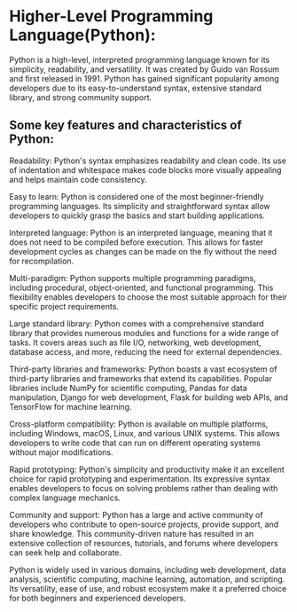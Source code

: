 # Higher-Level Programming Language(Python):
Python is a high-level, interpreted programming language known for its simplicity, readability, and versatility. It was created by Guido van Rossum and first released in 1991. Python has gained significant popularity among developers due to its easy-to-understand syntax, extensive standard library, and strong community support. 
 ## Some key features and characteristics of Python:

Readability: Python's syntax emphasizes readability and clean code. Its use of indentation and whitespace makes code blocks more visually appealing and helps maintain code consistency.

Easy to learn: Python is considered one of the most beginner-friendly programming languages. Its simplicity and straightforward syntax allow developers to quickly grasp the basics and start building applications.

Interpreted language: Python is an interpreted language, meaning that it does not need to be compiled before execution. This allows for faster development cycles as changes can be made on the fly without the need for recompilation.

Multi-paradigm: Python supports multiple programming paradigms, including procedural, object-oriented, and functional programming. This flexibility enables developers to choose the most suitable approach for their specific project requirements.

Large standard library: Python comes with a comprehensive standard library that provides numerous modules and functions for a wide range of tasks. It covers areas such as file I/O, networking, web development, database access, and more, reducing the need for external dependencies.

Third-party libraries and frameworks: Python boasts a vast ecosystem of third-party libraries and frameworks that extend its capabilities. Popular libraries include NumPy for scientific computing, Pandas for data manipulation, Django for web development, Flask for building web APIs, and TensorFlow for machine learning.

Cross-platform compatibility: Python is available on multiple platforms, including Windows, macOS, Linux, and various UNIX systems. This allows developers to write code that can run on different operating systems without major modifications.

Rapid prototyping: Python's simplicity and productivity make it an excellent choice for rapid prototyping and experimentation. Its expressive syntax enables developers to focus on solving problems rather than dealing with complex language mechanics.

Community and support: Python has a large and active community of developers who contribute to open-source projects, provide support, and share knowledge. This community-driven nature has resulted in an extensive collection of resources, tutorials, and forums where developers can seek help and collaborate.

Python is widely used in various domains, including web development, data analysis, scientific computing, machine learning, automation, and scripting. Its versatility, ease of use, and robust ecosystem make it a preferred choice for both beginners and experienced developers.
